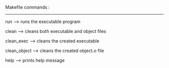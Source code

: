 Makefile commands :
********************************


run          --> runs the executable program 

clean        --> cleans both executable and object files 

clean_exec   --> cleans the created executable 

clean_object --> cleans the created object.o file

help         --> prints help message 


